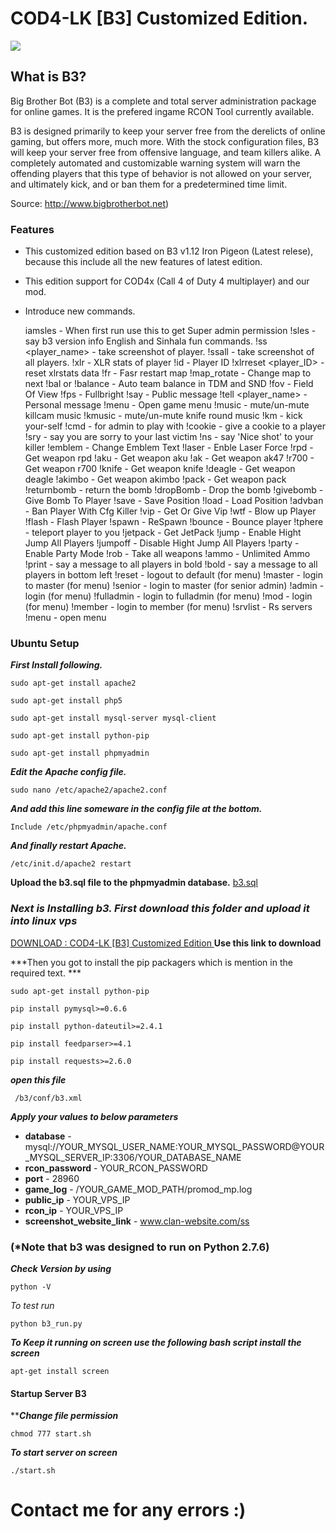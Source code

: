 # COD4-LK [B3] Customized Edition.

![](https://github.com/dulkith/cod4/blob/master/images/bigbrotherbot-logo.png?raw=true)
## What is B3?​

Big Brother Bot (B3) is a complete and total server administration package for online games. It is the prefered ingame RCON Tool currently available.

B3 is designed primarily to keep your server free from the derelicts of online gaming, but offers more, much more. With the stock configuration files, B3 will keep your server free from offensive language, and team killers alike. A completely automated and customizable warning system will warn the offending players that this type of behavior is not allowed on your server, and ultimately kick, and or ban them for a predetermined time limit.

Source: http://www.bigbrotherbot.net)

### Features

- This customized edition based on B3 v1.12 Iron Pigeon (Latest relese), because this include all the new features of latest edition.
- This edition support for COD4x (Call 4 of Duty 4 multiplayer) and our mod.
- Introduce new commands.

   iamsles - When first run use this to get Super admin permission 
   !sles - say b3 version info
   English and Sinhala fun commands. 
   !ss <player_name> - take screenshot of player.
   !ssall  - take screenshot of all players.
   !xlr - XLR stats of player
   !id - Player ID
   !xlrreset <player_ID> - reset xlrstats data
   !fr - Fasr restart map
   !map_rotate - Change map to next
   !bal or !balance - Auto team balance in TDM and SND
   !fov - Field Of View
   !fps - Fullbright
   !say <message> - Public message
   !tell <message> <player_name> - Personal message
   !menu - Open game menu
   !music - mute/un-mute killcam music
   !kmusic - mute/un-mute knife round music
   !km - kick your-self
   !cmd - for admin to play with
   !cookie - give a cookie to a player
   !sry - say you are sorry to your last victim
   !ns - say 'Nice shot' to your killer
   !emblem - Change Emblem Text
   !laser - Enble Laser Force
   !rpd - Get weapon rpd
   !aku - Get weapon aku
   !ak - Get weapon ak47
   !r700 - Get weapon r700
   !knife - Get weapon knife
   !deagle - Get weapon deagle
   !akimbo - Get weapon akimbo
   !pack - Get weapon pack
   !returnbomb - return the bomb
   !dropBomb - Drop the bomb
   !givebomb - Give Bomb To Player
   !save - Save Position
   !load - Load Position
   !advban - Ban Player With Cfg Killer
   !vip - Get Or Give Vip
   !wtf - Blow up Player
   !flash - Flash Player
   !spawn - ReSpawn
   !bounce - Bounce player
   !tphere - teleport player to you
   !jetpack - Get JetPack
   !jump - Enable Hight Jump All Players
   !jumpoff - Disable Hight Jump All Players
   !party - Enable Party Mode
   !rob - Take all weapons
   !ammo - Unlimited Ammo
   !print - say a message to all players in bold
   !bold - say a message to all players in bottom left
   !reset - logout to default (for menu)
   !master - login to master (for menu)
   !senior - login to master (for senior admin)
   !admin - login (for menu)
   !fulladmin - login to fulladmin (for menu)
   !mod - login (for menu)
   !member - login to member (for menu)
   !srvlist - Rs servers
   !menu - open menu
 
### Ubuntu Setup

***First Install following.***

`sudo apt-get install apache2`

`sudo apt-get install php5`

`sudo apt-get install mysql-server mysql-client`

`sudo apt-get install python-pip`

`sudo apt-get install phpmyadmin`

 
***Edit the Apache config file.***

`sudo nano /etc/apache2/apache2.conf`


***And add this line someware in the config file at the bottom.***

`Include /etc/phpmyadmin/apache.conf`


***And finally restart Apache.***

`/etc/init.d/apache2 restart`


**Upload the b3.sql file to the phpmyadmin database.** 
[b3.sql](https://github.com/dulkith/cod4/blob/master/b3_custom_edition/b3/sql/mysql/b3.sql "b3.sql")

### *Next is Installing b3. First download this folder and  upload it into linux vps*
[DOWNLOAD : COD4-LK [B3] Customized Edition ](https://minhaskamal.github.io/DownGit/#/home?url=https://github.com/dulkith/cod4/tree/master/b3_custom_edition "DOWNLOAD ")
**Use this link to download** 

***Then you got to install the pip packagers which is mention in the required text. ***

`sudo apt-get install python-pip`

`pip install pymysql>=0.6.6`

`pip install python-dateutil>=2.4.1`

`pip install feedparser>=4.1`

`pip install requests>=2.6.0`


***open this file***

` /b3/conf/b3.xml`

***Apply your values to below parameters***

- **database** - mysql://YOUR_MYSQL_USER_NAME:YOUR_MYSQL_PASSWORD@YOUR_MYSQL_SERVER_IP:3306/YOUR_DATABASE_NAME
- **rcon_password** - YOUR_RCON_PASSWORD
- **port** - 28960
- **game_log** - /YOUR_GAME_MOD_PATH/promod_mp.log
- **public_ip** - YOUR_VPS_IP
- **rcon_ip** - YOUR_VPS_IP
- **screenshot_website_link** - www.clan-website.com/ss

### (*Note that b3 was designed to run on Python 2.7.6)
***Check Version by using***

`python -V`


*To test run*

`python b3_run.py`


***To Keep it running on screen  use the following bash script
install the screen***

`apt-get install screen`


#### Startup Server B3

*****Change file permission***

`chmod 777 start.sh`


***To start server on screen***

`./start.sh`


# Contact me for any errors :)
